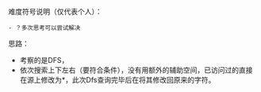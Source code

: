 难度符号说明（仅代表个人）：

	- ？多次思考可以尝试解决

思路：

- 考察的是DFS，
- 依次搜索上下左右（要符合条件），没有用额外的辅助空间，已访问过的直接在源上修改为*，此次Dfs查询完毕后在将其修改回原来的字符。